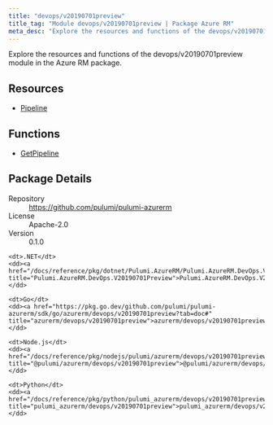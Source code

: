```yaml
---
title: "devops/v20190701preview"
title_tag: "Module devops/v20190701preview | Package Azure RM"
meta_desc: "Explore the resources and functions of the devops/v20190701preview module in the Azure RM package."
---
```


<!-- WARNING: this file was generated by Pulumi Docs Generator. -->
<!-- Do not edit by hand unless you're certain you know what you are doing! -->

Explore the resources and functions of the devops/v20190701preview module in the Azure RM package.

<h2 id="resources">Resources</h2>
<ul class="api">
    <li><a href="pipeline" title="Pipeline"><span class="symbol resource"></span>Pipeline</a></li>
</ul>

<h2 id="functions">Functions</h2>
<ul class="api">
    <li><a href="getpipeline" title="GetPipeline"><span class="symbol function"></span>GetPipeline</a></li>
</ul>

<h2 id="package-details">Package Details</h2>
<dl class="package-details">
	<dt>Repository</dt>
	<dd><a href="https://github.com/pulumi/pulumi-azurerm">https://github.com/pulumi/pulumi-azurerm</a></dd>
	<dt>License</dt>
	<dd>Apache-2.0</dd>
	<dt>Version</dt>
	<dd>0.1.0</dd>
</dl>



<dl class="tabular">

    <dt>.NET</dt>
    <dd><a href="/docs/reference/pkg/dotnet/Pulumi.AzureRM/Pulumi.AzureRM.DevOps.V20190701Preview.html" title="Pulumi.AzureRM.DevOps.V20190701Preview">Pulumi.AzureRM.DevOps.V20190701Preview</a></dd>

    <dt>Go</dt>
    <dd><a href="https://pkg.go.dev/github.com/pulumi/pulumi-azurerm/sdk/go/azurerm/devops/v20190701preview?tab=doc#" title="azurerm/devops/v20190701preview">azurerm/devops/v20190701preview</a></dd>

    <dt>Node.js</dt>
    <dd><a href="/docs/reference/pkg/nodejs/pulumi/azurerm/devops/v20190701preview/#" title="@pulumi/azurerm/devops/v20190701preview">@pulumi/azurerm/devops/v20190701preview</a></dd>

    <dt>Python</dt>
    <dd><a href="/docs/reference/pkg/python/pulumi_azurerm/devops/v20190701preview" title="pulumi_azurerm/devops/v20190701preview">pulumi_azurerm/devops/v20190701preview</a></dd>

</dl>

